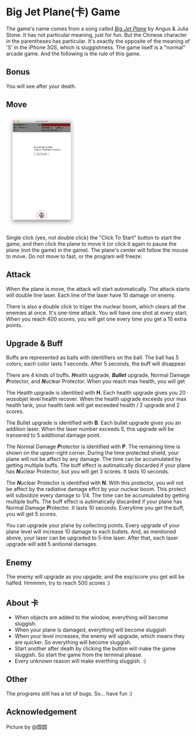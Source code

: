 # Big Jet Plane(卡) Game

The game's name comes from a song called [*Big Jet Plane*](https://music.apple.com/us/album/big-jet-plane/358822273?i=358822692) by Angus & Julia Stone. It has not particular meaning, just for fun. But the Chinese character in the parentheses has particular. It's exactly the opposite of the meaning of 'S' in the iPhone 3GS, which is sluggishness. The game iiself is a "normal" arcade game. And the following is the rule of this game. 

## Bonus

You will see after your death. 

## Move

<img src='.\initial_window.png' style="zoom:30%">

Single click (yes, not double click) the "Click To Start" button to start the game, and then click the plane to move it (or click it again to pause the plane (not the game) in the game). The plane's center will follow the mouse to move. Do not move to fast, or the program will freeze.

## Attack

When the plane is move, the attack will start automatically. The attack starts will double line laser. Each line of the laser have 10 damage on enemy.

There is also a double click to triger the nuclear boom, which clears all the enemies at once. It's one-time attack. You will have one shot at every start. When you reach 400 scores, you will get one every time you get a 10 extra points. 

## Upgrade & Buff

Buffs are represented as balls with identifiers on the ball. The ball has 5 colors; each color lasts 1 seconds. After 5 seconds, the buff will disappear.

There are 4 kinds of buffs. ***H***ealth upgrade, ***Bullet*** upgrade, Normal Damage ***P***rotector, and ***N***uclear Protector. When you reach max health, you will get 

The Health upgrade is identitied with **H**. Each health upgrade gives you $20 \cdot was \text{objet level}$ health recover. When the health upgrade exceeds your max health tank, your health tank will get $\text{exceeded health / 2}$ upgrade and 2 scores. 

The Bullet upgrade is identified with **B**. Each bullet upgrade gives you an addition laser. When the laser number exceeds 5, this upgrade will be transered to 5 additional damage point. 

The Normal Damage ***P***rotector is identified with **P**. The remaining time is shown on the upper-right corner. During the time protected shield, your plane will not be affect by any damage. The time can be accumulated by getting multiple buffs. The buff effect is autimatically discarded if your plane has ***N***uclear Protector, but you will get 3 scores. It lasts 10 seconds.

The ***N***uclear Protector is identified with **N**. With this protector, you will not be affect by the radiative damage effct by your nuclear boom. This protect will subsidize every damage to 1/4. The time can be accumulated by getting multiple buffs. The buff effect is autimatically discarded if your plane has Normal Damage ***P***rotector. It lasts 10 seconds. Everytime you get the buff, you will get 5 scores. 

You can upgrade your plane by collecting points. Every upgrade of your plane level will increase 10 damage to each bullets. And, as mentioned above, your laser can be upgraded to 5-line laser. After that, each laser upgrade will add 5 anitional damages. 

## Enemy

The enemy will upgrade as you upgade; and the exp/score you get will be halfed. Hmmmm, try to reach 500 scores :) 

## About 卡

* When objects are added to the window, everything will become sluggish. 
* When your plane is damaged, everything will become sluggish
* When your level increases, the enemy will upgrade, which means they are quicker. So everything will become sluggish. 
* Start another after death by clicking the button will make the game sluggish. So start the game from the terminal please.
*  Every unknown reason will make everthing sluggish. :)

## Other

The programs still has a lot of bugs. So... have fun :)

## Acknowledgement 

Picture by @圆圆